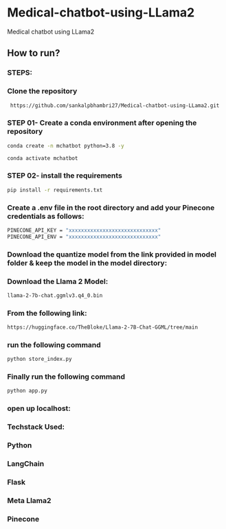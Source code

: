 # Medical-chatbot-using-LLama2
Medical chatbot using LLama2


## How to run?

### STEPS:
### Clone the repository

```bash
 https://github.com/sankalpbhambri27/Medical-chatbot-using-LLama2.git
 ```

 ### STEP 01- Create a conda environment after opening the repository

 ```bash
 conda create -n mchatbot python=3.8 -y

conda activate mchatbot
```
### STEP 02- install the requirements

```bash
pip install -r requirements.txt
```

### Create a .env file in the root directory and add your Pinecone credentials as follows:

```bash
PINECONE_API_KEY = "xxxxxxxxxxxxxxxxxxxxxxxxxxxxx"
PINECONE_API_ENV = "xxxxxxxxxxxxxxxxxxxxxxxxxxxxx"
```

### Download the quantize model from the link provided in model folder & keep the model in the model directory:

### Download the Llama 2 Model:

```bash
llama-2-7b-chat.ggmlv3.q4_0.bin
```

### From the following link:

```bash
https://huggingface.co/TheBloke/Llama-2-7B-Chat-GGML/tree/main
```

### run the following command

```bash
python store_index.py
```
### Finally run the following command
```bash
python app.py
```

### open up localhost:

### Techstack Used:
### Python
### LangChain
### Flask
### Meta Llama2
### Pinecone